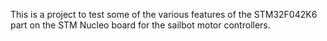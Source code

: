 This is a project to test some of the various features of the STM32F042K6 part on the STM Nucleo board for the sailbot motor controllers.
